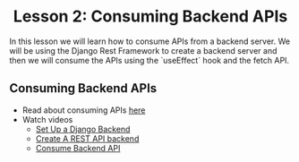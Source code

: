 <h1 align="center">Lesson 2: Consuming Backend APIs</h1>
In this lesson we will learn how to consume APIs from a backend server. We will be using the Django Rest Framework to create a backend server and then we will consume the APIs using the `useEffect` hook and the fetch API.

## Consuming Backend APIs

- Read about consuming APIs <a href="https://www.robinwieruch.de/react-fetching-data/">here</a>
- Watch videos
  - <a href="https://www.youtube.com/watch?v=ntgKH7KUaNM&list=PL_c9BZzLwBRKFRIBWEWYCnV4Lk9HE3eYJ&index=30">Set Up a Django Backend</a>
  - <a href="https://www.youtube.com/watch?v=7k7AUFRfFhg&list=PL_c9BZzLwBRKFRIBWEWYCnV4Lk9HE3eYJ&index=31">Create A REST API backend</a>
  - <a href="https://www.youtube.com/watch?v=-O2wIkrHLgY&list=PL_c9BZzLwBRKFRIBWEWYCnV4Lk9HE3eYJ&index=32">Consume Backend API</a>
